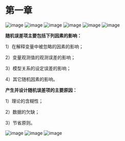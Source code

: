 # 第一章

![image](https://user-images.githubusercontent.com/54904760/221353242-25702a1b-bfbf-48fc-96d0-add575afe94e.png)
![image](https://user-images.githubusercontent.com/54904760/221353260-b65cb7af-1325-4e5a-a954-a33e756ad277.png)
![image](https://user-images.githubusercontent.com/54904760/221353271-b8b1cd1c-9dbe-4ccf-a6ba-f79bbbbe2f1b.png)
![image](https://user-images.githubusercontent.com/54904760/221353277-bf660b42-756c-42fe-9c25-2e9aeb340258.png)
![image](https://user-images.githubusercontent.com/54904760/221353282-023b4f1e-a97d-47c1-ad87-fa832eedca43.png)
![image](https://user-images.githubusercontent.com/54904760/221353292-590f560d-75e2-4eaa-8f6c-2fffcdf2dfd8.png)

**随机误差项主要包括下列因素的影响：**

1）在解释变量中被忽略的因素的影响；

2）变量观测值的观测误差的影响；

3）模型关系的设定误差的影响；

4）其它随机因素的影响。

**产生并设计随机误差项的主要原因：**

1）理论的含糊性；

2）数据的欠缺；

3）节省原则。



![image](https://user-images.githubusercontent.com/54904760/221353342-1d3d378e-27f8-4d1a-9a2c-f5b3b58e01ea.png)
![image](https://user-images.githubusercontent.com/54904760/221353351-98568b8d-db4e-4860-8903-1224fe304085.png)
![image](https://user-images.githubusercontent.com/54904760/221353358-1b091088-78c4-4a3e-8816-d811238ac78d.png)
